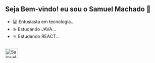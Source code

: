 ## Seja Bem-vindo! eu sou o Samuel Machado 👋



- 💻 Entusiasta em tecnologia...
- ☕ Estudando JAVA...
- ⚛️ Estudando REACT...

<div style="display: inline_block"> <br>
<img align="center" alt="Samuel Java" height="30" width="40" src="https://cdn.jsdelivr.net/gh/devicons/devicon@latest/icons/java/java-original-wordmark.svg" />
</div>


